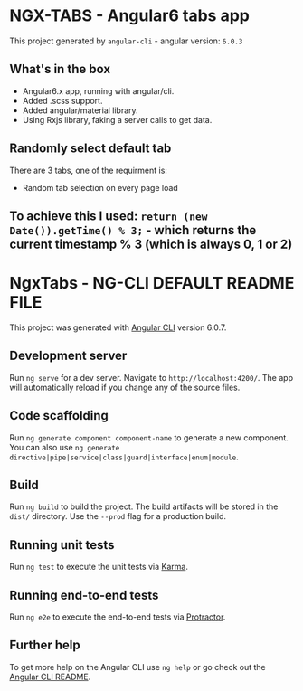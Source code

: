 # NGX-TABS - Angular6 tabs app

This project generated by `angular-cli` - angular version: `6.0.3`

## What's in the box

* Angular6.x app, running with angular/cli.
* Added .scss support.
* Added angular/material library.
* Using Rxjs library, faking a server calls to get data.

## Randomly select default tab

There are 3 tabs, one of the requirment is:
* Random tab selection on every page load

To achieve this I used: `return (new Date()).getTime() % 3;` - which returns the current timestamp % 3 (which is always 0, 1 or 2) 
----------

# NgxTabs - NG-CLI DEFAULT README FILE

This project was generated with [Angular CLI](https://github.com/angular/angular-cli) version 6.0.7.

## Development server

Run `ng serve` for a dev server. Navigate to `http://localhost:4200/`. The app will automatically reload if you change any of the source files.

## Code scaffolding

Run `ng generate component component-name` to generate a new component. You can also use `ng generate directive|pipe|service|class|guard|interface|enum|module`.

## Build

Run `ng build` to build the project. The build artifacts will be stored in the `dist/` directory. Use the `--prod` flag for a production build.

## Running unit tests

Run `ng test` to execute the unit tests via [Karma](https://karma-runner.github.io).

## Running end-to-end tests

Run `ng e2e` to execute the end-to-end tests via [Protractor](http://www.protractortest.org/).

## Further help

To get more help on the Angular CLI use `ng help` or go check out the [Angular CLI README](https://github.com/angular/angular-cli/blob/master/README.md).



